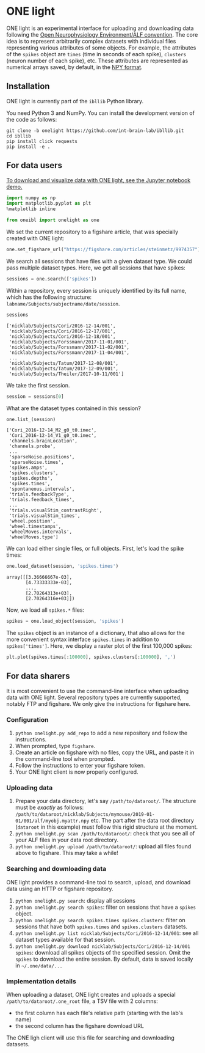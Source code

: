 # ONE light

ONE light is an experimental interface for uploading and downloading data following the [Open Neurophysiology Environment/ALF convention](https://docs.internationalbrainlab.org/en/latest/04_reference.html). The core idea is to represent arbitrarily complex datasets with individual files representing various attributes of some objects. For example, the attributes of the `spikes` object are `times` (time in seconds of each spike), `clusters` (neuron number of each spike), etc. These attributes are represented as numerical arrays saved, by default, in the [NPY format](https://numpy.org/devdocs/reference/generated/numpy.lib.format.html).


## Installation

ONE light is currently part of the `ibllib` Python library.

You need Python 3 and NumPy. You can install the development version of the code as follows:

```
git clone -b onelight https://github.com/int-brain-lab/ibllib.git
cd ibllib
pip install click requests
pip install -e .
```

## For data users


[To download and visualize data with ONE light, see the Jupyter notebook demo.](../examples/oneibl/test_onelight.ipynb)

```python
import numpy as np
import matplotlib.pyplot as plt
%matplotlib inline
```

```python
from oneibl import onelight as one
```

We set the current repository to a figshare article, that was specially created with ONE light:

```python
one.set_figshare_url("https://figshare.com/articles/steinmetz/9974357")
```

We search all sessions that have files with a given dataset type. We could pass multiple dataset types. Here, we get all sessions that have spikes:

```python
sessions = one.search(['spikes'])
```

Within a repository, every session is uniquely identified by its full name, which has the following structure: `labname/Subjects/subjectname/date/session`.

```python
sessions
```

    ['nicklab/Subjects/Cori/2016-12-14/001',
     'nicklab/Subjects/Cori/2016-12-17/001',
     'nicklab/Subjects/Cori/2016-12-18/001',
     'nicklab/Subjects/Forssmann/2017-11-01/001',
     'nicklab/Subjects/Forssmann/2017-11-02/001',
     'nicklab/Subjects/Forssmann/2017-11-04/001',
     ...
     'nicklab/Subjects/Tatum/2017-12-08/001',
     'nicklab/Subjects/Tatum/2017-12-09/001',
     'nicklab/Subjects/Theiler/2017-10-11/001']

We take the first session.

```python
session = sessions[0]
```

What are the dataset types contained in this session?

```python
one.list_(session)
```

    ['Cori_2016-12-14_M2_g0_t0.imec',
     'Cori_2016-12-14_V1_g0_t0.imec',
     'channels.brainLocation',
     'channels.probe',
     ...
     'sparseNoise.positions',
     'sparseNoise.times',
     'spikes.amps',
     'spikes.clusters',
     'spikes.depths',
     'spikes.times',
     'spontaneous.intervals',
     'trials.feedbackType',
     'trials.feedback_times',
     ...
     'trials.visualStim_contrastRight',
     'trials.visualStim_times',
     'wheel.position',
     'wheel.timestamps',
     'wheelMoves.intervals',
     'wheelMoves.type']

We can load either single files, or full objects.
First, let's load the spike times:

```python
one.load_dataset(session, 'spikes.times')
```
    array([[3.36666667e-03],
           [4.73333333e-03],
           ...,
           [2.70264313e+03],
           [2.70264316e+03]])

Now, we load all `spikes.*` files:

```python
spikes = one.load_object(session, 'spikes')
```

The `spikes` object is an instance of a dictionary, that also allows for the more convenient syntax interface `spikes.times` in addition to `spikes['times']`. Here, we display a raster plot of the first 100,000 spikes:

```python
plt.plot(spikes.times[:100000], spikes.clusters[:100000], ',')
```


## For data sharers

It is most convenient to use the command-line interface when uploading data with ONE light. Several repository types are currently supported, notably FTP and figshare. We only give the instructions for figshare here.


### Configuration

1. `python onelight.py add_repo` to add a new repository and follow the instructions.
2. When prompted, type `figshare`.
3. Create an article on figshare with no files, copy the URL, and paste it in the command-line tool when prompted.
4. Follow the instructions to enter your figshare token.
5. Your ONE light client is now properly configured.


### Uploading data

1. Prepare your data directory, let's say `/path/to/dataroot/`. The structure must be *exactly* as follows: `/path/to/dataroot/nicklab/Subjects/mymouse/2019-01-01/001/alf/myobj.myattr.npy` etc. The part after the data root directory (`dataroot` in this example) must follow this rigid structure at the moment.
2. `python onelight.py scan /path/to/dataroot/`: check that you see all of your ALF files in your data root directory.
3. `python onelight.py upload /path/to/dataroot/`: upload all files found above to figshare. This may take a while!

### Searching and downloading data

ONE light provides a command-line tool to search, upload, and download data using an HTTP or figshare repository.

1. `python onelight.py search`: display all sessions
2. `python onelight.py search spikes`: filter on sessions that have a `spikes` object.
3. `python onelight.py search spikes.times spikes.clusters`: filter on sessions that have both `spikes.times` and `spikes.clusters` datasets.
4. `python onelight.py list nicklab/Subjects/Cori/2016-12-14/001`: see all dataset types available for that session.
5. `python onelight.py download nicklab/Subjects/Cori/2016-12-14/001 spikes`: download all spikes objects of the specified session. Omit the `spikes` to download the entire session. By default, data is saved locally in `~/.one/data/...`


### Implementation details

When uploading a dataset, ONE light creates and uploads a special `/path/to/dataroot/.one_root` file, a TSV file with 2 columns:

- the first column has each file's relative path (starting with the lab's name)
- the second column has the figshare download URL

The ONE ligh client will use this file for searching and downloading datasets.
